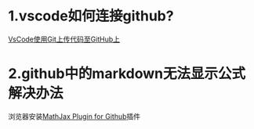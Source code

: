 # 1.vscode如何连接github?
[VsCode使用Git上传代码至GitHub上](https://blog.csdn.net/2301_80864686/article/details/134207692?ops_request_misc=%257B%2522request%255Fid%2522%253A%25220d9fb42ec6925a72552d551c67009c52%2522%252C%2522scm%2522%253A%252220140713.130102334..%2522%257D&request_id=0d9fb42ec6925a72552d551c67009c52&biz_id=0&utm_medium=distribute.pc_search_result.none-task-blog-2~all~top_click~default-2-134207692-null-null.142^v100^pc_search_result_base6&utm_term=vscode%20github&spm=1018.2226.3001.4187)
# 2.github中的markdown无法显示公式解决办法
浏览器安装[MathJax Plugin for Github](https://chromewebstore.google.com/detail/mathjax-plugin-for-github/ioemnmodlmafdkllaclgeombjnmnbima/related?pli=1)插件